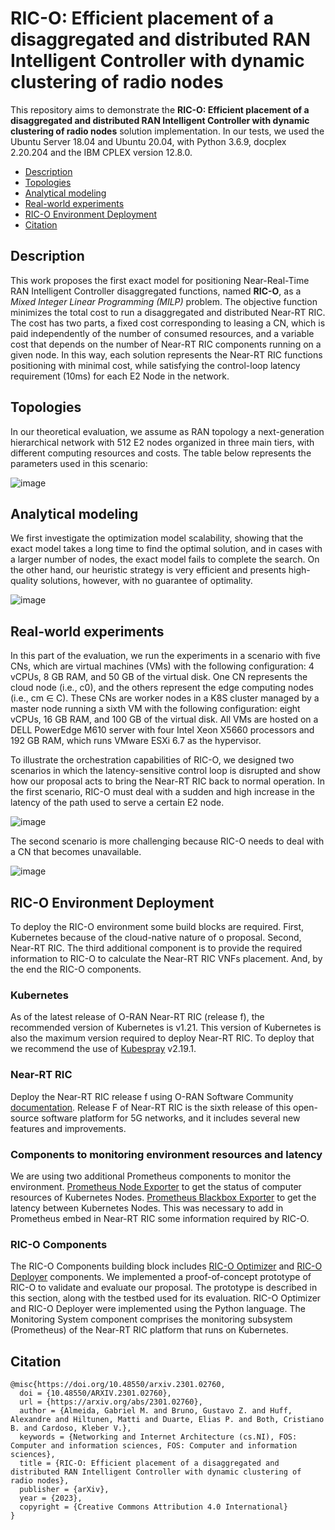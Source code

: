 # RIC-O: Efficient placement of a disaggregated and distributed RAN Intelligent Controller with dynamic clustering of radio nodes

This repository aims to demonstrate the **RIC-O: Efficient placement of a disaggregated and distributed RAN Intelligent Controller with dynamic clustering of radio nodes** solution implementation. In our tests, we used the Ubuntu Server 18.04 and Ubuntu 20.04, with Python 3.6.9, docplex 2.20.204 and the IBM CPLEX version 12.8.0.

- [Description](#description)
- [Topologies](#topologies)
- [Analytical modeling](#analytical-modeling)
- [Real-world experiments](#real-world-experiments)
- [RIC-O Environment Deployment](#ric-o-environment-deployment)
- [Citation](#citation)

## Description
This work proposes the first exact model for positioning Near-Real-Time RAN Intelligent Controller disaggregated functions, named **RIC-O**, as a *Mixed Integer Linear Programming (MILP)* problem. The objective function minimizes the total cost to run a disaggregated and distributed Near-RT RIC. The cost has two parts, a fixed cost corresponding to leasing a CN, which is paid independently of the number of consumed resources, and a variable cost that depends on the number of Near-RT RIC components running on a given node. In this way, each solution represents the Near-RT RIC functions positioning with minimal cost, while satisfying the control-loop latency requirement (10ms) for each E2 Node in the network.

## Topologies
In our theoretical evaluation, we assume as RAN topology a next-generation hierarchical network with 512 E2 nodes organized in three main tiers, with different computing resources and costs. The table below represents the parameters used in this scenario:

![image](https://user-images.githubusercontent.com/15385171/218473556-cbcf5b9a-df75-44a5-9df2-a16f6abd40ef.png)

## Analytical modeling

We first investigate the optimization model scalability, showing that the exact model takes a long time to find the optimal solution, and in cases with a larger number of nodes, the exact model fails to complete the search. On the other hand, our heuristic strategy is very efficient and presents high-quality solutions, however, with no guarantee of optimality.


![image](https://user-images.githubusercontent.com/15385171/218474929-413d8515-5838-4243-bbce-6bbf6e44eba1.png)

## Real-world experiments

In this part of the evaluation, we run the experiments in a scenario with five CNs, which are virtual machines (VMs) with the following configuration: 4 vCPUs, 8 GB RAM, and 50 GB of the virtual disk. One CN represents the cloud node (i.e., c0), and the others represent the edge computing nodes (i.e., cm ∈ C). These CNs are worker nodes in a K8S cluster managed by a master node running a sixth VM with the following configuration: eight vCPUs, 16 GB RAM, and 100 GB of the virtual disk. All VMs are hosted on a DELL PowerEdge M610 server with four Intel Xeon X5660 processors and 192 GB RAM, which runs VMware ESXi 6.7 as the hypervisor.

To illustrate the orchestration capabilities of RIC-O, we designed two scenarios in which the latency-sensitive control loop is disrupted and show how our proposal acts to bring the Near-RT RIC back to normal operation. In the first scenario, RIC-O must deal with a sudden and high increase in the latency of the path used to serve a certain E2 node.

![image](https://user-images.githubusercontent.com/15385171/218475687-241914dc-1747-43a9-9c17-31fa871dd18a.png)

The second scenario is more challenging because RIC-O needs to deal with a CN that becomes unavailable.

![image](https://user-images.githubusercontent.com/15385171/218475842-ad6d58d0-35fd-44ef-869b-3851cbb5cda4.png)

## RIC-O Environment Deployment

To deploy the RIC-O environment some build blocks are required. First, Kubernetes because of the cloud-native nature of o proposal. Second, Near-RT RIC. The third additional component is to provide the required information to RIC-O to calculate the Near-RT RIC VNFs placement. And, by the end the RIC-O components.

### Kubernetes

As of the latest release of O-RAN Near-RT RIC (release f), the recommended version of Kubernetes is v1.21. This version of Kubernetes is also the maximum version required to deploy Near-RT RIC. To deploy that we recommend the use of [Kubespray](https://github.com/kubernetes-sigs/kubespray/) v2.19.1.

### Near-RT RIC

Deploy the Near-RT RIC release f using O-RAN Software Community [documentation](https://docs.o-ran-sc.org/projects/o-ran-sc-ric-plt-ric-dep/en/latest/installation-guides.html). Release F of Near-RT RIC is the sixth release of this open-source software platform for 5G networks, and it includes several new features and improvements.


### Components to monitoring environment resources and latency

We are using two additional Prometheus components to monitor the environment. [Prometheus Node Exporter](https://github.com/prometheus-community/helm-charts/tree/main/charts/prometheus-node-exporter) to get the status of computer resources of Kubernetes Nodes. [Prometheus Blackbox Exporter](https://github.com/prometheus-community/helm-charts/tree/main/charts/prometheus-blackbox-exporter) to get the latency between Kubernetes Nodes. This was necessary to add in Prometheus embed in Near-RT RIC some information required by RIC-O.

### RIC-O Components

The RIC-O Components building block includes [RIC-O Optimizer](experiment/optimizer) and [RIC-O Deployer](experiment/deployer) components. We implemented a proof-of-concept prototype of RIC-O to validate and evaluate our proposal. The prototype is described in this section, along with the testbed used for its evaluation. RIC-O Optimizer and RIC-O Deployer were implemented using the Python language. The Monitoring System component comprises the monitoring subsystem (Prometheus) of the Near-RT RIC platform that runs on Kubernetes. 

## Citation

```
@misc{https://doi.org/10.48550/arxiv.2301.02760,
  doi = {10.48550/ARXIV.2301.02760},  
  url = {https://arxiv.org/abs/2301.02760},  
  author = {Almeida, Gabriel M. and Bruno, Gustavo Z. and Huff, Alexandre and Hiltunen, Matti and Duarte, Elias P. and Both, Cristiano B. and Cardoso, Kleber V.},  
  keywords = {Networking and Internet Architecture (cs.NI), FOS: Computer and information sciences, FOS: Computer and information sciences},  
  title = {RIC-O: Efficient placement of a disaggregated and distributed RAN Intelligent Controller with dynamic clustering of radio nodes},  
  publisher = {arXiv},  
  year = {2023},  
  copyright = {Creative Commons Attribution 4.0 International}
}

```
